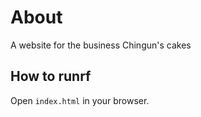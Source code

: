 # About

A website for the business Chingun's cakes

## How to runrf

Open `index.html` in your browser.
